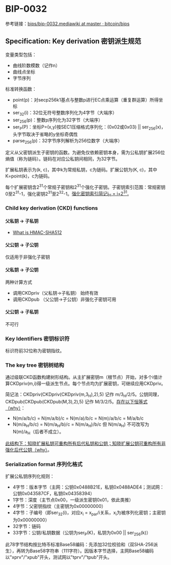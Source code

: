 # BIP-0032

参考链接：[bips/bip-0032.mediawiki at master · bitcoin/bips](https://github.com/bitcoin/bips/blob/master/bip-0032.mediawiki)

## Specification: Key derivation 密钥派生规范

变量类型包括：

- 曲线阶数模数（记作n）
- 曲线点坐标
- 字节序列

标准转换函数：

- point(p)：对secp256k1基点与整数p进行EC点乘运算（重复群运算）所得坐标
- ser<sub>32</sub>(i)：32位无符号整数序列化为4字节（大端序）
- ser<sub>256</sub>(p)：整数p序列化为32字节（大端序）
- ser<sub>P</sub>(P)：坐标P=(x,y)按SEC1压缩格式序列化：(0x02或0x03) || ser<sub>256</sub>(x)，头字节取决于省略的y坐标奇偶性
- parse<sub>256</sub>(p)：32字节序列解析为256位数字（大端序）

定义从父密钥派生子密钥的函数。为避免仅依赖密钥本身，需为公私钥扩展256位熵值（称为链码）。链码在对应公私钥间相同，为32字节。

扩展私钥表示为(k, c)，其中k为常规私钥，c为链码。扩展公钥为(K, c)，其中K=point(k)，c为链码。

每个扩展密钥含2<sup>31</sup>个常规子密钥和2<sup>31</sup>个强化子密钥。子密钥索引范围：常规密钥0至2<sup>31</sup>-1，强化密钥2<sup>31</sup>至2<sup>32</sup>-1。<u>强化密钥索引简记i<sub>H</sub> = i+2<sup>31</sup></u>。

### Child key derivation (CKD) functions

#### 父私钥 → 子私钥

- <u>What is HMAC-SHA512</u>

#### 父公钥 → 子公钥

仅适用于非强化子密钥

#### 父私钥 → 子公钥

两种计算方式

- 调用CKDpriv（父私钥->子私钥） 始终有效
- 调用CKDpub （父公钥->子公钥）非强化子密钥可用

#### 父公钥 → 子私钥

不可行

### Key Identifiers 密钥标识符

标识符前32位称为密钥指纹。

### The key tree 密钥树结构

通过级联CKD函数构建树形结构。从主扩展密钥m（根节点）开始，对多个i值计算CKDpriv(m,i)得一级派生节点。每个节点均为扩展密钥，可继续应用CKDpriv。

简记法：CKDpriv(CKDpriv(CKDpriv(m,3<sub>H</sub>),2),5) 记作 m/3<sub>H</sub>/2/5。公钥同理，CKDpub(CKDpub(CKDpub(M,3),2),5) 记作 M/3/2/5。<u>存在以下恒等式（why）</u>：

- N(m/a/b/c) = N(m/a/b)/c = N(m/a)/b/c = N(m)/a/b/c = M/a/b/c
- N(m/a<sub>H</sub>/b/c) = N(m/a<sub>H</sub>/b)/c = N(m/a<sub>H</sub>)/b/c
  但 N(m/a<sub>H</sub>) 不可改写为 N(m)/a<sub>H</sub>（后者不成立）。

<u>此结构下：知晓扩展私钥可重构所有后代私钥和公钥；知晓扩展公钥可重构所有非强化后代公钥（why）</u>。

### Serialization format 序列化格式

扩展公私钥序列化规则：

- 4字节：版本字节（主网：公钥0x0488B21E，私钥0x0488ADE4；测试网：公钥0x043587CF，私钥0x04358394）
- 1字节：深度（主节点0x00，一级派生密钥0x01，依此类推）
- 4字节：父密钥指纹（主密钥为0x00000000）
- 4字节：子编号（即ser<sub>32</sub>(i)，对应x<sub>i</sub> = x<sub>par</sub>/i关系，x<sub>i</sub>为被序列化密钥；主密钥为0x00000000）
- 32字节：链码
- 33字节：公钥/私钥数据（公钥为ser<sub>P</sub>(K)，私钥为0x00 || ser<sub>256</sub>(k)）

此78字节结构按比特币标准Base58编码：先添加32位校验和（双SHA-256派生），再转为Base58字符串（111字符）。因版本字节选择，主网Base58编码以"xprv"/"xpub"开头，测试网以"tprv"/"tpub"开头。



